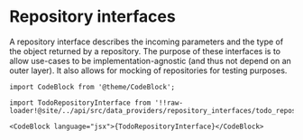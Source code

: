 # Repository interfaces

A repository interface describes the incoming parameters and the type of the object returned by a repository. The purpose of these interfaces is to allow use-cases to be implementation-agnostic (and thus not depend on an outer layer). It also allows for mocking of repositories for testing purposes.

```mdx-code-block
import CodeBlock from '@theme/CodeBlock';

import TodoRepositoryInterface from '!!raw-loader!@site/../api/src/data_providers/repository_interfaces/todo_repository_interface.py';

<CodeBlock language="jsx">{TodoRepositoryInterface}</CodeBlock>
```

